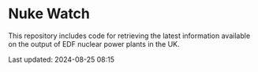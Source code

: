 # Nuke Watch

This repository includes code for retrieving the latest information available on the output of EDF nuclear power plants in the UK.

Last updated: 2024-08-25 08:15